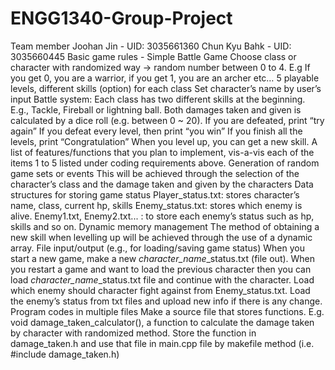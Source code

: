 # ENGG1340-Group-Project
Team member
  Joohan Jin - UID: 3035661360
  Chun Kyu Bahk - UID: 3035660445
Basic game rules - Simple Battle Game
  Choose class or character with randomized way → random number between 0 to 4. E.g If you get 0, you are a       warrior, if you get 1, you     are an archer etc… 
  5 playable levels, different skills (option) for each class
  Set character’s name by user’s input
Battle system:
  Each class has two different skills at the beginning. E.g., Tackle, Fireball or lightning ball.
  Both damages taken and given is calculated by a dice roll (e.g. between 0 ~ 20).
  If you are defeated, print “try again”
  If you defeat every level, then print “you win”
  If you finish all the levels, print “Congratulation”
  When you level up, you can get a new skill.
A list of features/functions that you plan to implement, vis-a-vis each of the items 1 to 5 listed under coding requirements above.
  Generation of random game sets or events
    This will be achieved through the selection of the character’s class and the damage taken and given by the       characters
  Data structures for storing game status 
    Player_status.txt: stores character’s name, class, current hp, skills
    Enemy_status.txt: stores which enemy is alive.
    Enemy1.txt, Enemy2.txt... : to store each enemy’s status such as hp, skills and so on.
  Dynamic memory management
    The method of obtaining a new skill when levelling up will be achieved through the use of a dynamic array.
  File input/output (e.g., for loading/saving game status)
    When you start a new game, make a new *character_name*_status.txt (file out).
    When you restart a game and want to load the previous character then you can load                               *character_name*_status.txt file and continue with     the character.
    Load which enemy should character fight against from Enemy_status.txt.
    Load the enemy’s status from txt files and upload new info if there is any change.
  Program codes in multiple files
    Make a source file that stores functions. E.g. void damage_taken_calculator(), a function to calculate the       damage taken by character    with randomized method. Store the function in damage_taken.h and use that file     in main.cpp file by makefile method (i.e. #include        damage_taken.h)
